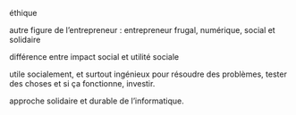 éthique

autre figure de l’entrepreneur : entrepreneur frugal, numérique, social et solidaire


différence entre impact social et utilité sociale

utile socialement, et surtout ingénieux pour résoudre des problèmes, tester des choses et si ça fonctionne, investir.


 approche solidaire et durable de l’informatique.